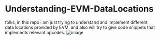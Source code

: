 # Understanding-EVM-DataLocations
folks, in this repo i am just trying to understand and implement different data locations provided by EVM, and also will try to give code snippets that implements relevant opcodes. 
![image](https://github.com/user-attachments/assets/704ada5e-b1ce-490f-9ee1-94272e3d981c)
